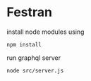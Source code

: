 # Festran

install node modules using
```
npm install
```

run graphql server
```
node src/server.js
```
